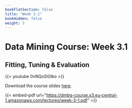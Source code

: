 ```yaml
---
bookFlatSection: false
title: "Week 3.1"
bookHidden: false
weight: 5
---
```


# Data Mining Course: Week 3.1

## Fitting, Tuning & Evaluation

{{< youtube 0vNQxSlGlko >}}

Download the course slides [here](https://dmbg-course.s3.eu-central-1.amazonaws.com/lectures/week-3-1.pdf).

{{< embed-pdf url="https://dmbg-course.s3.eu-central-1.amazonaws.com/lectures/week-3-1.pdf" >}}
